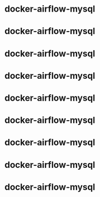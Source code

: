 # docker-airflow-mysql
# docker-airflow-mysql
# docker-airflow-mysql
# docker-airflow-mysql
# docker-airflow-mysql
# docker-airflow-mysql
# docker-airflow-mysql
# docker-airflow-mysql
# docker-airflow-mysql

